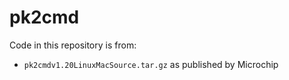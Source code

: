 pk2cmd
======

Code in this repository is from:

*   `pk2cmdv1.20LinuxMacSource.tar.gz` as published by Microchip

